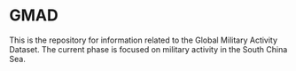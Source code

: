 # GMAD

This is the repository for information related to the Global Military Activity Dataset.  The current phase is focused on military activity in the South China Sea.
